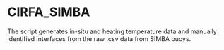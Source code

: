 # CIRFA_SIMBA
The script generates in-situ and heating temperature data and manually identified interfaces from the raw .csv data from SIMBA buoys.
